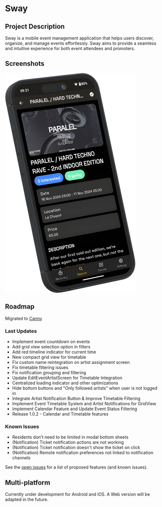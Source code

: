 # Sway

## Project Description

Sway is a mobile event management application that helps users discover,
organize, and manage events effortlessly. Sway aims to provide a seamless and
intuitive experience for both event attendees and promoters.

## Screenshots

![Event Details screenshot of Paralel 2nd edition](assets/images/screenshots/event.png)

## Roadmap

Migrated to [Canny](https://swayapp.canny.io/)

### Last Updates

- Implement event countdown on events
- Add grid view selection option in filters
- Add red timeline indicator for current time
- New compact grid view for timetable
- Fix custom name reintegration on artist assignment screen
- Fix timetable filtering issues
- Fix notification grouping and filtering
- Update EditEventArtistScreen for Timetable Integration
- Centralized loading indicator and other optimizations
- Hide bottom buttons and "Only followed artists" when user is not logged in
- Integrate Artist Notification Button & Improve Timetable Filtering
- Implement Event Timetable System and Artist Notifications for GridView
- Implement Calendar Feature and Update Event Status Filtering
- Release 1.0.2 - Calendar and Timetable features

### Known Issues

- Residents don't need to be limited in modal bottom sheets
- (Notification) Ticket notification actions are not working
- (Notification) Ticket notification doesn't show the ticket on click
- (Notification) Remote notification preferences not linked to notification
  channels

See the [open issues](https://github.com/SwayLtd/Sway-App/issues) for a list of
proposed features (and known issues).

## Multi-platform

Currently under development for Android and iOS. A Web version will be adapted
in the future.